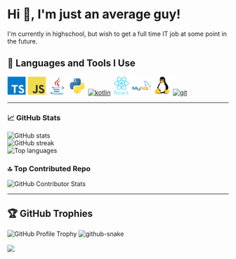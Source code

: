 <h1>Hi 👋, I'm just an average guy!</h1>
<p>I'm currently in highschool, but wish to get a full time IT job at some point in the future.</p>
<h2>🚀 Languages and Tools I Use</h2>
<p><a target="_blank" href="https://raw.githubusercontent.com/devicons/devicon/master/icons/typescript/typescript-original.svg" style="display: inline-block;"><img src="https://raw.githubusercontent.com/devicons/devicon/master/icons/typescript/typescript-original.svg" alt="typescript" width="42" height="42" /></a>
<a target="_blank" href="https://raw.githubusercontent.com/devicons/devicon/master/icons/javascript/javascript-original.svg" style="display: inline-block;"><img src="https://raw.githubusercontent.com/devicons/devicon/master/icons/javascript/javascript-original.svg" alt="javascript" width="42" height="42" /></a>
<a target="_blank" href="https://raw.githubusercontent.com/devicons/devicon/master/icons/java/java-original.svg" style="display: inline-block;"><img src="https://raw.githubusercontent.com/devicons/devicon/master/icons/java/java-original.svg" alt="java" width="42" height="42" /></a>
<a target="_blank" href="https://raw.githubusercontent.com/devicons/devicon/master/icons/python/python-original.svg" style="display: inline-block;"><img src="https://raw.githubusercontent.com/devicons/devicon/master/icons/python/python-original.svg" alt="python" width="42" height="42" /></a>
<a target="_blank" href="https://www.vectorlogo.zone/logos/kotlinlang/kotlinlang-icon.svg" style="display: inline-block;"><img src="https://www.vectorlogo.zone/logos/kotlinlang/kotlinlang-icon.svg" alt="kotlin" width="42" height="42" /></a>
<a target="_blank" href="https://raw.githubusercontent.com/devicons/devicon/master/icons/react/react-original-wordmark.svg" style="display: inline-block;"><img src="https://raw.githubusercontent.com/devicons/devicon/master/icons/react/react-original-wordmark.svg" alt="react" width="42" height="42" /></a>
<a target="_blank" href="https://raw.githubusercontent.com/devicons/devicon/master/icons/mysql/mysql-original-wordmark.svg" style="display: inline-block;"><img src="https://raw.githubusercontent.com/devicons/devicon/master/icons/mysql/mysql-original-wordmark.svg" alt="mysql" width="42" height="42" /></a>
<a target="_blank" href="https://raw.githubusercontent.com/devicons/devicon/master/icons/linux/linux-original.svg" style="display: inline-block;"><img src="https://raw.githubusercontent.com/devicons/devicon/master/icons/linux/linux-original.svg" alt="linux" width="42" height="42" /></a>
<a target="_blank" href="https://www.vectorlogo.zone/logos/git-scm/git-scm-icon.svg" style="display: inline-block;"><img src="https://www.vectorlogo.zone/logos/git-scm/git-scm-icon.svg" alt="git" width="42" height="42" /></a></p>

--------------

### 📈 GitHub Stats
<picture>
  <source 
    media="(prefers-color-scheme: dark)" 
    srcset="https://github-readme-stats.vercel.app/api?username=UltimatePlayer97&theme=dark&hide_border=false&include_all_commits=false&count_private=false" 
  />
  <source 
    media="(prefers-color-scheme: light)" 
    srcset="https://github-readme-stats.vercel.app/api?username=UltimatePlayer97&theme=default&hide_border=false&include_all_commits=false&count_private=false" 
  />
  <img 
    src="https://github-readme-stats.vercel.app/api?username=UltimatePlayer97&hide_border=false&include_all_commits=false&count_private=false" 
    alt="GitHub stats" 
    style="pointer-events: none;" 
  />
</picture>

<!-- GitHub Streaks -->
<div align=left>
  <picture>
  <source 
    media="(prefers-color-scheme: dark)" 
    srcset="https://nirzak-streak-stats.vercel.app/?user=UltimatePlayer97&theme=dark&hide_border=false" 
  />
  <source 
    media="(prefers-color-scheme: light)" 
    srcset="https://nirzak-streak-stats.vercel.app/?user=UltimatePlayer97&theme=default&hide_border=false" 
  />
  <img 
    src="https://nirzak-streak-stats.vercel.app/?user=UltimatePlayer97&hide_border=false" 
    alt="GitHub streak" 
    style="pointer-events: none;" 
  />
</picture>

</div>

<div align="left"><picture>
  <source 
    media="(prefers-color-scheme: dark)" 
    srcset="https://github-readme-stats.vercel.app/api/top-langs/?username=UltimatePlayer97&theme=dark&hide_border=false&include_all_commits=false&count_private=false&layout=compact" 
  />
  <source 
    media="(prefers-color-scheme: light)" 
    srcset="https://github-readme-stats.vercel.app/api/top-langs/?username=UltimatePlayer97&theme=default&hide_border=false&include_all_commits=false&count_private=false&layout=compact" 
  />
  <img 
    src="https://github-readme-stats.vercel.app/api/top-langs/?username=UltimatePlayer97&hide_border=false&include_all_commits=false&count_private=false&layout=compact" 
    alt="Top languages" 
    style="pointer-events: none;" 
  />
</picture>

</div>




### 🔝 Top Contributed Repo
<picture>
  <source 
    media="(prefers-color-scheme: dark)" 
    srcset="https://github-contributor-stats.vercel.app/api?username=UltimatePlayer97&limit=5&theme=dark&combine_all_yearly_contributions=true" 
  />
  <source 
    media="(prefers-color-scheme: light)" 
    srcset="https://github-contributor-stats.vercel.app/api?username=UltimatePlayer97&limit=5&theme=default&combine_all_yearly_contributions=true" 
  />
  <img 
    src="https://github-contributor-stats.vercel.app/api?username=UltimatePlayer97&limit=5&combine_all_yearly_contributions=true" 
    alt="GitHub Contributor Stats" 
    style="pointer-events: none;" 
  />
</picture>



<!-- Light mode repo list <img 
  src="https://github-contributor-stats.vercel.app/api?username=UltimatePlayer97&limit=5&theme=default&combine_all_yearly_contributions=true" 
  alt="GitHub Contributor Stats" 
  style="pointer-events: none;" 
/>

-->
--------------

## 🏆 GitHub Trophies
<picture>
  <source 
    media="(prefers-color-scheme: dark)" 
    srcset="https://github-profile-trophy.vercel.app/?username=UltimatePlayer97&theme=radical&no-frame=false&no-bg=false&margin-w=4" 
  />
  <source 
    media="(prefers-color-scheme: light)" 
    srcset="https://github-profile-trophy.vercel.app/?username=UltimatePlayer97&no-frame=false&no-bg=false&margin-w=4" 
  />
  <img 
    src="https://github-profile-trophy.vercel.app/?username=UltimatePlayer97&no-frame=false&no-bg=false&margin-w=4" 
    alt="GitHub Profile Trophy" 
    style="pointer-events: none;" 
  />
</picture>




<!-- 🐍 GitHub Snake -->
<picture>
  <source media="(prefers-color-scheme: dark)" srcset="https://raw.githubusercontent.com/UltimatePlayer97/UltimatePlayer97/output/github-snake-dark.svg" />
  <source media="(prefers-color-scheme: light)" srcset="https://raw.githubusercontent.com/UltimatePlayer97/UltimatePlayer97/output/github-snake.svg" />
  <img alt="github-snake" src="https://raw.githubusercontent.com/tobiasmeyhoefer/UltimatePlayer97/output/github-snake.svg" />
</picture>

<br>
<br>

<picture>
  <image src="assets/help.gif" />
</picture>
